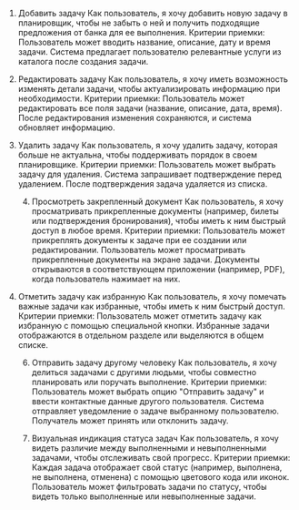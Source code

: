 1. Добавить задачу
   Как пользователь, я хочу добавить новую задачу в планировщик, чтобы не забыть о ней и получить подходящие предложения от банка для ее выполнения.
    Критерии приемки:
    Пользователь может вводить название, описание, дату и время задачи.
    Система предлагает пользователю релевантные услуги из каталога после создания задачи.

2. Редактировать задачу
    Как пользователь, я хочу иметь возможность изменять детали задачи, чтобы актуализировать информацию при необходимости.
    Критерии приемки:
    Пользователь может редактировать все поля задачи (название, описание, дата, время).
    После редактирования изменения сохраняются, и система обновляет информацию.

3. Удалить задачу
   Как пользователь, я хочу удалить задачу, которая больше не актуальна, чтобы поддерживать порядок в своем планировщике.
    Критерии приемки:
    Пользователь может выбрать задачу для удаления.
    Система запрашивает подтверждение перед удалением.
    После подтверждения задача удаляется из списка.

   4. Просмотреть закрепленный документ
   Как пользователь, я хочу просматривать прикрепленные документы (например, билеты или подтверждения бронирования), чтобы иметь к ним быстрый доступ в любое время.
   Критерии приемки:
   Пользователь может прикреплять документы к задаче при ее создании или редактировании.
   Пользователь может просматривать прикрепленные документы на экране задачи.
   Документы открываются в соответствующем приложении (например, PDF), когда пользователь нажимает на них.
   
5. Отметить задачу как избранную
   Как пользователь, я хочу помечать важные задачи как избранные, чтобы иметь к ним быстрый доступ.
    Критерии приемки:
    Пользователь может отметить задачу как избранную с помощью специальной кнопки.
    Избранные задачи отображаются в отдельном разделе или выделяются в общем списке.

   6. Отправить задачу другому человеку
   Как пользователь, я хочу делиться задачами с другими людьми, чтобы совместно планировать или поручать выполнение.
   Критерии приемки:
   Пользователь может выбрать опцию "Отправить задачу" и ввести контактные данные другого пользователя.
   Система отправляет уведомление о задаче выбранному пользователю.
   Получатель может принять или отклонить задачу.
   
   7. Визуальная индикация статуса задач
   Как пользователь, я хочу видеть различие между выполненными и невыполненными задачами, чтобы отслеживать свой прогресс.
   Критерии приемки:
   Каждая задача отображает свой статус (например, выполнена, не выполнена, отменена) с помощью цветового кода или иконок.
   Пользователь может фильтровать задачи по статусу, чтобы видеть только выполненные или невыполненные задачи.